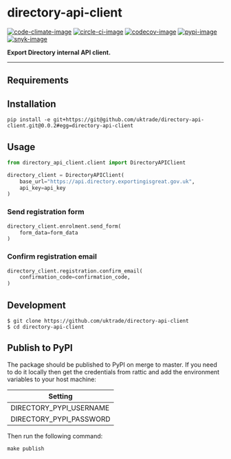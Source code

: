 # directory-api-client

[![code-climate-image]][code-climate]
[![circle-ci-image]][circle-ci]
[![codecov-image]][codecov]
[![pypi-image]][pypi]
[![snyk-image]][snyk]

**Export Directory internal API client.**

---

## Requirements

## Installation

```shell
pip install -e git+https://git@github.com/uktrade/directory-api-client.git@0.0.2#egg=directory-api-client
```

## Usage

```python
from directory_api_client.client import DirectoryAPIClient

directory_client = DirectoryAPIClient(
    base_url="https://api.directory.exportingisgreat.gov.uk",
    api_key=api_key
)
```

### Send registration form

```python
directory_client.enrolment.send_form(
    form_data=form_data
)
```

### Confirm registration email

```python
directory_client.registration.confirm_email(
    confirmation_code=confirmation_code,
)
```

## Development

    $ git clone https://github.com/uktrade/directory-api-client
    $ cd directory-api-client

## Publish to PyPI

The package should be published to PyPI on merge to master. If you need to do it locally then get the credentials from rattic and add the environment variables to your host machine:

| Setting                     |
| --------------------------- |
| DIRECTORY_PYPI_USERNAME     |
| DIRECTORY_PYPI_PASSWORD     |


Then run the following command:

    make publish


[code-climate-image]: https://codeclimate.com/github/uktrade/directory-api-client/badges/issue_count.svg
[code-climate]: https://codeclimate.com/github/uktrade/directory-api-client

[circle-ci-image]: https://circleci.com/gh/uktrade/directory-api-client/tree/master.svg?style=svg
[circle-ci]: https://circleci.com/gh/uktrade/directory-api-client/tree/master

[codecov-image]: https://codecov.io/gh/uktrade/directory-api-client/branch/master/graph/badge.svg
[codecov]: https://codecov.io/gh/uktrade/directory-api-client

[pypi-image]: https://badge.fury.io/py/directory-api-client.svg
[pypi]: https://badge.fury.io/py/directory-api-client

[snyk-image]: https://snyk.io/test/github/uktrade/directory-api-client/badge.svg
[snyk]: https://snyk.io/test/github/uktrade/directory-api-client
